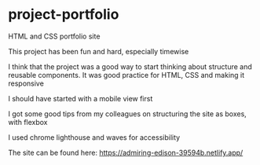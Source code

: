 # project-portfolio

HTML and CSS portfolio site

This project has been fun and hard, especially timewise

I think that the project was a good way to start thinking about structure and reusable components. It was good practice for HTML, CSS and making it responsive

I should have started with a mobile view first

I got some good tips from my colleagues on structuring the site as boxes, with flexbox

I used chrome lighthouse and waves for accessibility

The site can be found here: https://admiring-edison-39594b.netlify.app/